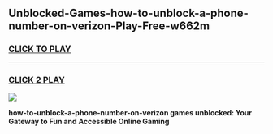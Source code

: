 
## Unblocked-Games-how-to-unblock-a-phone-number-on-verizon-Play-Free-w662m
<h3>
<a href="https://premium76.site?title=how-to-unblock-a-phone-number-on-verizon&ref=18A1">CLICK TO PLAY</a></h3>
<hr>

<h3>
<a href="https://premium76.site?title=how-to-unblock-a-phone-number-on-verizon&ref=18A1">CLICK 2 PLAY</a>
  
</h3>

<a href="https://premium76.site?title=how-to-unblock-a-phone-number-on-verizon&ref=18A1"><img src="https://clearcache.store/games.png"></a>


**how-to-unblock-a-phone-number-on-verizon games unblocked: Your Gateway to Fun and Accessible Online Gaming**
